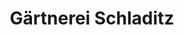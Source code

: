 ---
title: "Gärtnerei Schladitz"
url: /neukirchen-vluyn/gaertnerei-schladitz/
shop: Garten-Center
---